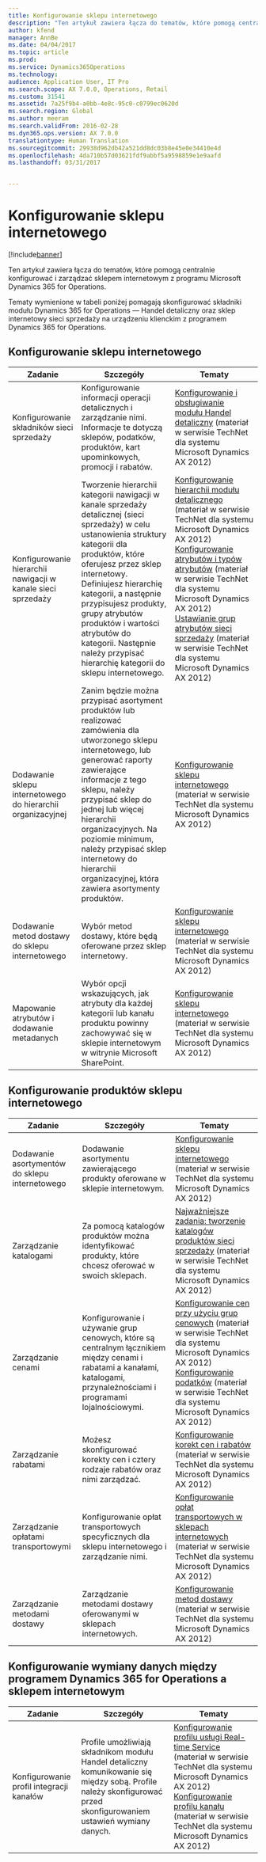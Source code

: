 ```yaml
---
title: Konfigurowanie sklepu internetowego
description: "Ten artykuł zawiera łącza do tematów, które pomogą centralnie konfigurować i zarządzać sklepem internetowym z programu Microsoft Dynamics 365 for Operations."
author: kfend
manager: AnnBe
ms.date: 04/04/2017
ms.topic: article
ms.prod: 
ms.service: Dynamics365Operations
ms.technology: 
audience: Application User, IT Pro
ms.search.scope: AX 7.0.0, Operations, Retail
ms.custom: 31541
ms.assetid: 7a25f9b4-a0bb-4e8c-95c0-c0799ec0620d
ms.search.region: Global
ms.author: meeram
ms.search.validFrom: 2016-02-28
ms.dyn365.ops.version: AX 7.0.0
translationtype: Human Translation
ms.sourcegitcommit: 29938d962db42a521dd8dc03b8e45e0e34410e4d
ms.openlocfilehash: 4da710b57d03621fdf9abbf5a9598859e1e9aafd
ms.lasthandoff: 03/31/2017


---
```


# <a name="configure-an-online-store"></a>Konfigurowanie sklepu internetowego

[!include[banner](../includes/banner.md)]


Ten artykuł zawiera łącza do tematów, które pomogą centralnie konfigurować i zarządzać sklepem internetowym z programu Microsoft Dynamics 365 for Operations.

Tematy wymienione w tabeli poniżej pomagają skonfigurować składniki modułu Dynamics 365 for Operations — Handel detaliczny oraz sklep internetowy sieci sprzedaży na urządzeniu klienckim z programem Dynamics 365 for Operations.

## <a name="configure-an-online-store"></a>Konfigurowanie sklepu internetowego
| Zadanie                                                | Szczegóły                                                                                                                                                                                                                                                                                                                                                   | Tematy                                                                                                                                                                                                                                                                                                                                                                                                                                   |
|-----------------------------------------------------|-----------------------------------------------------------------------------------------------------------------------------------------------------------------------------------------------------------------------------------------------------------------------------------------------------------------------------------------------------------|------------------------------------------------------------------------------------------------------------------------------------------------------------------------------------------------------------------------------------------------------------------------------------------------------------------------------------------------------------------------------------------------------------------------------------------|
| Konfigurowanie składników sieci sprzedaży                        | Konfigurowanie informacji operacji detalicznych i zarządzanie nimi. Informacje te dotyczą sklepów, podatków, produktów, kart upominkowych, promocji i rabatów.                                                                                                                                                                                                          | [Konfigurowanie i obsługiwanie modułu Handel detaliczny](https://technet.microsoft.com/en-us/library/hh597201.aspx) (materiał w serwisie TechNet dla systemu Microsoft Dynamics AX 2012)                                                                                                                                                                                                                                                                                          |
| Konfigurowanie hierarchii nawigacji w kanale sieci sprzedaży    | Tworzenie hierarchii kategorii nawigacji w kanale sprzedaży detalicznej (sieci sprzedaży) w celu ustanowienia struktury kategorii dla produktów, które oferujesz przez sklep internetowy. Definiujesz hierarchię kategorii, a następnie przypisujesz produkty, grupy atrybutów produktów i wartości atrybutów do kategorii. Następnie należy przypisać hierarchię kategorii do sklepu internetowego.                            | [Konfigurowanie hierarchii modułu detalicznego](https://technet.microsoft.com/en-us/library/hh580593.aspx) (materiał w serwisie TechNet dla systemu Microsoft Dynamics AX 2012) [Konfigurowanie atrybutów i typów atrybutów](https://technet.microsoft.com/en-us/library/hh227548.aspx) (materiał w serwisie TechNet dla systemu Microsoft Dynamics AX 2012) [Ustawianie grup atrybutów sieci sprzedaży](https://technet.microsoft.com/en-us/library/jj728713.aspx) (materiał w serwisie TechNet dla systemu Microsoft Dynamics AX 2012) |
| Dodawanie sklepu internetowego do hierarchii organizacyjnej | Zanim będzie można przypisać asortyment produktów lub realizować zamówienia dla utworzonego sklepu internetowego, lub generować raporty zawierające informacje z tego sklepu, należy przypisać sklep do jednej lub więcej hierarchii organizacyjnych. Na poziomie minimum, należy przypisać sklep internetowy do hierarchii organizacyjnej, która zawiera asortymenty produktów. | [Konfigurowanie sklepu internetowego](https://technet.microsoft.com/en-us/library/jj682095.aspx) (materiał w serwisie TechNet dla systemu Microsoft Dynamics AX 2012)                                                                                                                                                                                                                                                                                                     |
| Dodawanie metod dostawy do sklepu internetowego          | Wybór metod dostawy, które będą oferowane przez sklep internetowy.                                                                                                                                                                                                                                                                                                 | [Konfigurowanie sklepu internetowego](https://technet.microsoft.com/en-us/library/jj682095.aspx) (materiał w serwisie TechNet dla systemu Microsoft Dynamics AX 2012)                                                                                                                                                                                                                                                                                                     |
| Mapowanie atrybutów i dodawanie metadanych                   | Wybór opcji wskazujących, jak atrybuty dla każdej kategorii lub kanału produktu powinny zachowywać się w sklepie internetowym w witrynie Microsoft SharePoint.                                                                                                                                                                                              | [Konfigurowanie sklepu internetowego](https://technet.microsoft.com/en-us/library/jj682095.aspx) (materiał w serwisie TechNet dla systemu Microsoft Dynamics AX 2012)                                                                                                                                                                                                                                                                                                     |

## <a name="configure-online-store-products"></a>Konfigurowanie produktów sklepu internetowego
| Zadanie                                 | Szczegóły                                                                                                                                           | Tematy                                                                                                                                                                                                                                                                            |
|--------------------------------------|---------------------------------------------------------------------------------------------------------------------------------------------------|-----------------------------------------------------------------------------------------------------------------------------------------------------------------------------------------------------------------------------------------------------------------------------------|
| Dodawanie asortymentów do sklepu internetowego | Dodawanie asortymentu zawierającego produkty oferowane w sklepie internetowym.                                                                  | [Konfigurowanie sklepu internetowego](https://technet.microsoft.com/en-us/library/jj682095.aspx) (materiał w serwisie TechNet dla systemu Microsoft Dynamics AX 2012)                                                                                                                                              |
| Zarządzanie katalogami                     | Za pomocą katalogów produktów można identyfikować produkty, które chcesz oferować w swoich sklepach.                                                              | [Najważniejsze zadania: tworzenie katalogów produktów sieci sprzedaży](https://technet.microsoft.com/en-us/library/jj728712.aspx) (materiał w serwisie TechNet dla systemu Microsoft Dynamics AX 2012)                                                                                                                           |
| Zarządzanie cenami                       | Konfigurowanie i używanie grup cenowych, które są centralnym łącznikiem między cenami i rabatami a kanałami, katalogami, przynależnościami i programami lojalnościowymi. | [Konfigurowanie cen przy użyciu grup cenowych](https://technet.microsoft.com/en-us/library/hh597169.aspx) (materiał w serwisie TechNet dla systemu Microsoft Dynamics AX 2012) [Konfigurowanie podatków](https://technet.microsoft.com/en-us/library/hh580571.aspx) (materiał w serwisie TechNet dla systemu Microsoft Dynamics AX 2012) |
| Zarządzanie rabatami                    | Możesz skonfigurować korekty cen i cztery rodzaje rabatów oraz nimi zarządzać.                                                                                  | [Konfigurowanie korekt cen i rabatów](https://technet.microsoft.com/en-us/library/hh597114.aspx) (materiał w serwisie TechNet dla systemu Microsoft Dynamics AX 2012)                                                                                                                          |
| Zarządzanie opłatami transportowymi             | Konfigurowanie opłat transportowych specyficznych dla sklepu internetowego i zarządzanie nimi.                                                                     | [Konfigurowanie opłat transportowych w sklepach internetowych](https://technet.microsoft.com/en-us/library/jj728714.aspx) (materiał w serwisie TechNet dla systemu Microsoft Dynamics AX 2012)                                                                                                                           |
| Zarządzanie metodami dostawy            | Zarządzanie metodami dostawy oferowanymi w sklepach internetowych.                                                                                        | [Konfigurowanie metod dostawy](https://technet.microsoft.com/en-us/library/jj728719.aspx) (materiał w serwisie TechNet dla systemu Microsoft Dynamics AX 2012)                                                                                                                                            |

## <a name="set-up-data-exchange-between-dynamics-365-for-operations-and-the-online-store"></a>Konfigurowanie wymiany danych między programem Dynamics 365 for Operations a sklepem internetowym
| Zadanie                                 | Szczegóły                                                                                                                               | Tematy                                                                                                                                                                                                                                                                                  |
|--------------------------------------|---------------------------------------------------------------------------------------------------------------------------------------|-----------------------------------------------------------------------------------------------------------------------------------------------------------------------------------------------------------------------------------------------------------------------------------------|
| Konfigurowanie profil integracji kanałów | Profile umożliwiają składnikom modułu Handel detaliczny komunikowanie się między sobą. Profile należy skonfigurować przed skonfigurowaniem ustawień wymiany danych. | [Konfigurowanie profilu usługi Real-time Service](https://technet.microsoft.com/en-us/library/hh580631.aspx) (materiał w serwisie TechNet dla systemu Microsoft Dynamics AX 2012) [Konfigurowanie profilu kanału](https://technet.microsoft.com/en-us/library/jj677402.aspx) (materiał w serwisie TechNet dla systemu Microsoft Dynamics AX 2012) |

 




